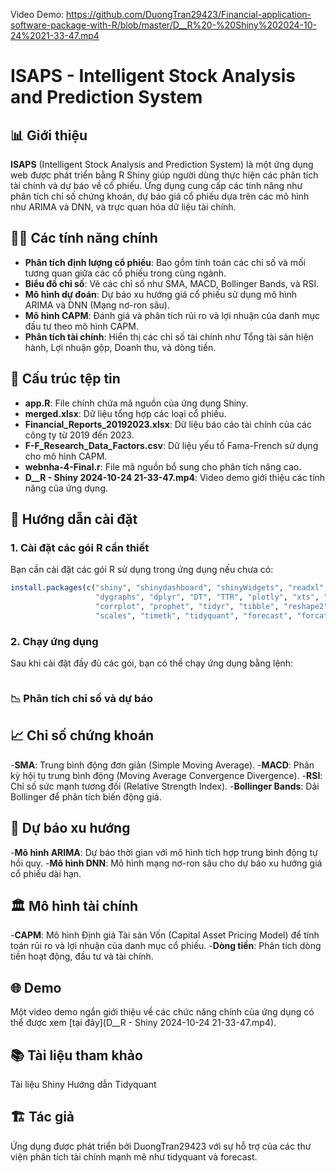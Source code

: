 Video Demo: https://github.com/DuongTran29423/Financial-application-software-package-with-R/blob/master/D__R%20-%20Shiny%202024-10-24%2021-33-47.mp4
# ISAPS - Intelligent Stock Analysis and Prediction System

## 📊 Giới thiệu

**ISAPS** (Intelligent Stock Analysis and Prediction System) là một ứng dụng web được phát triển bằng R Shiny giúp người dùng thực hiện các phân tích tài chính và dự báo về cổ phiếu. Ứng dụng cung cấp các tính năng như phân tích chỉ số chứng khoán, dự báo giá cổ phiếu dựa trên các mô hình như ARIMA và DNN, và trực quan hóa dữ liệu tài chính.

## 🧑‍💻 Các tính năng chính

- **Phân tích định lượng cổ phiếu**: Bao gồm tính toán các chỉ số và mối tương quan giữa các cổ phiếu trong cùng ngành.
- **Biểu đồ chỉ số**: Vẽ các chỉ số như SMA, MACD, Bollinger Bands, và RSI.
- **Mô hình dự đoán**: Dự báo xu hướng giá cổ phiếu sử dụng mô hình ARIMA và DNN (Mạng nơ-ron sâu).
- **Mô hình CAPM**: Đánh giá và phân tích rủi ro và lợi nhuận của danh mục đầu tư theo mô hình CAPM.
- **Phân tích tài chính**: Hiển thị các chỉ số tài chính như Tổng tài sản hiện hành, Lợi nhuận gộp, Doanh thu, và dòng tiền.

## 📂 Cấu trúc tệp tin

- **app.R**: File chính chứa mã nguồn của ứng dụng Shiny.
- **merged.xlsx**: Dữ liệu tổng hợp các loại cổ phiếu.
- **Financial_Reports_20192023.xlsx**: Dữ liệu báo cáo tài chính của các công ty từ 2019 đến 2023.
- **F-F_Research_Data_Factors.csv**: Dữ liệu yếu tố Fama-French sử dụng cho mô hình CAPM.
- **webnha-4-Final.r**: File mã nguồn bổ sung cho phân tích nâng cao.
- **D__R - Shiny 2024-10-24 21-33-47.mp4**: Video demo giới thiệu các tính năng của ứng dụng.

## 🚀 Hướng dẫn cài đặt

### 1. Cài đặt các gói R cần thiết
Bạn cần cài đặt các gói R sử dụng trong ứng dụng nếu chưa có:
```r
install.packages(c("shiny", "shinydashboard", "shinyWidgets", "readxl", "readr", "quantmod", 
                   "dygraphs", "dplyr", "DT", "TTR", "plotly", "xts", "lubridate", "stringr", 
                   "corrplot", "prophet", "tidyr", "tibble", "reshape2", "jsonlite", "treemap", 
                   "scales", "timetk", "tidyquant", "forecast", "forcats", "tidyverse", "keras"))
````````


### 2. Chạy ứng dụng
Sau khi cài đặt đầy đủ các gói, bạn có thể chạy ứng dụng bằng lệnh:
```shiny::runApp("path_to_your_project")
````````
### 📉 Phân tích chỉ số và dự báo
## 📈 Chỉ số chứng khoán
-**SMA**: Trung bình động đơn giản (Simple Moving Average).
-**MACD**: Phân kỳ hội tụ trung bình động (Moving Average Convergence Divergence).
-**RSI**: Chỉ số sức mạnh tương đối (Relative Strength Index).
-**Bollinger Bands**: Dải Bollinger để phân tích biến động giá.
## 🔮 Dự báo xu hướng
-**Mô hình ARIMA**: Dự báo thời gian với mô hình tích hợp trung bình động tự hồi quy.
-**Mô hình DNN**: Mô hình mạng nơ-ron sâu cho dự báo xu hướng giá cổ phiếu dài hạn.
## 🏛️ Mô hình tài chính
-**CAPM**: Mô hình Định giá Tài sản Vốn (Capital Asset Pricing Model) để tính toán rủi ro và lợi nhuận của danh mục cổ phiếu.
-**Dòng tiền**: Phân tích dòng tiền hoạt động, đầu tư và tài chính.
## 🌐 Demo
Một video demo ngắn giới thiệu về các chức năng chính của ứng dụng có thể được xem [tại đây](D__R - Shiny 2024-10-24 21-33-47.mp4).
## 📚 Tài liệu tham khảo
Tài liệu Shiny
Hướng dẫn Tidyquant
## 🏗️ Tác giả
Ứng dụng được phát triển bởi DuongTran29423 với sự hỗ trợ của các thư viện phân tích tài chính mạnh mẽ như tidyquant và forecast.
